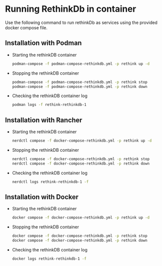 # Running RethinkDb in container

Use the following command to run rethinkDb as services using the provided docker compose file.

## Installation with Podman

* Starting the rethinkDB container

    ```bash
    podman-compose -f podman-compose-rethinkdb.yml -p rethink up -d
    ```

* Stopping the rethinkDB container

    ```bash
    podman-compose -f podman-compose-rethinkdb.yml -p rethink stop
    podman-compose -f podman-compose-rethinkdb.yml -p rethink down
    ```

* Checking the rethinkDB container log

    ```bash
    podman logs -f rethink-rethinkdb-1
    ```

## Installation with Rancher

* Starting the rethinkDB container

    ```bash
    nerdctl compose -f docker-compose-rethinkdb.yml -p rethink up -d
    ```

* Stopping the rethinkDB container

    ```bash
    nerdctl compose -f docker-compose-rethinkdb.yml -p rethink stop
    nerdctl compose -f docker-compose-rethinkdb.yml -p rethink down
    ```

* Checking the rethinkDB container log

    ```bash
    nerdctl logs rethink-rethinkdb-1 -f
    ```

## Installation with Docker

* Starting the rethinkDB container

    ```bash
    docker compose -f docker-compose-rethinkdb.yml -p rethink up -d
    ```

* Stopping the rethinkDB container

    ```bash
    docker compose -f docker-compose-rethinkdb.yml -p rethink stop
    docker compose -f docker-compose-rethinkdb.yml -p rethink down
    ```

* Checking the rethinkDB container log

    ```bash
    docker logs rethink-rethinkdb-1 -f
    ```

